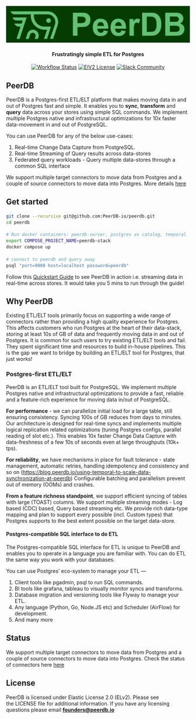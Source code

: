
<div align="center">

<img class="img-fluid" src="images/banner.jpg" alt="PeerDB Banner" width="512" />

#### Frustratingly simple ETL for Postgres

[![Workflow Status](https://github.com/PEerDB-io/peerdb/actions/workflows/ci.yml/badge.svg)](https://github.com/Peerdb-io/peerdb/actions/workflows/ci.yml) [![ElV2 License](https://badgen.net/badge/License/Elv2/green?icon=github)](https://github.com/PeerDB-io/peerdb/blob/main/LICENSE.md) [![Slack Community](https://img.shields.io/badge/slack-peerdb-brightgreen.svg?logo=slack)](https://join.slack.com/t/peerdb-public/shared_invite/zt-1wo9jydev-EXInbMtCtpAKFFWdi7QvLQ)

</div>

## PeerDB

PeerDB is a Postgres-first ETL/ELT platform that makes moving data in and out of Postgres fast and simple. It enables you to **sync**, **transform** and **query** data across your stores using simple SQL commands. We implement multiple Postgres native and infrastructural optimizations for 10x faster data-movement in and out of PostgreSQL.

You can use PeerDB for any of the below use-cases:

1. Real-time Change Data Capture from PostgreSQL.
2. Real-time Streaming of Query results across data-stores
3. Federated query workloads - Query multiple data-stores through a common SQL interface

We support multiple target connectors to move data from Postgres and a couple of source connectors to move data into Postgres. More details [here](https://docs.peerdb.io/sql/commands/supported-connectors)

## Get started

```bash
git clone --recursive git@github.com:PeerDB-io/peerdb.git
cd peerdb

# Run docker containers: peerdb-server, postgres as catalog, temporal
export COMPOSE_PROJECT_NAME=peerdb-stack
docker compose up

# connect to peerdb and query away
psql "port=9900 host=localhost password=peerdb"
```
Follow this [Quickstart Guide](https://docs.peerdb.io/quickstart) to see PeerDB in action i.e. streaming data in real-time across stores. It would take you 5 mins to run through the guide!

## Why PeerDB

Existing ETL/ELT tools primarily focus on supporting a wide range of connectors rather than providing a high quality experience for Postgres. This affects customers who run Postgres at the heart of their data-stack, storing at least 10s of GB of data and frequently moving data in and out of Postgres. It is common for such users to try existing ETL/ELT tools and fail. They spent significant time and resources to build in-house pipelines. This is the gap we want to bridge by building an ETL/ELT tool for Postgres, that just works!

### Postgres-first ETL/ELT

PeerDB is an ETL/ELT tool built for PostgreSQL. We implement multiple Postgres native and infrastructural optimizations to provide a fast, reliable and a feature-rich experience for moving data in/out of PostgreSQL. 

**For performance** -  we can parallelize initial load for a large table, still ensuring consistency. Syncing 100s of GB reduces from days to minutes. Our architecture is designed for real-time syncs and implements multiple logical replication related optimizations (tuning Postgres configs, parallel reading of slot etc.). This enables 10x faster Change Data Capture with data-freshness of a few 10s of seconds even at large throughputs (10k+ tps).

**For reliability**, we have mechanisms in place for fault tolerance - state management, automatic retries, handling idempotency and consistency and so on (https://blog.peerdb.io/using-temporal-to-scale-data-synchronization-at-peerdb) Configurable batching and parallelism prevent out of memory (OOMs) and crashes.

**From a feature richness standpoint**, we support efficient syncing of tables with large (TOAST) columns. We support multiple streaming modes - Log based (CDC) based, Query based streaming etc. We provide rich data-type mapping and plan to support every possible (incl. Custom types) that Postgres supports to the best extent possible on the target data-store.


#### **Postgres-compatible SQL interface to do ETL**

The Postgres-compatible SQL interface for ETL is unique to PeerDB and enables you to operate in a language you are familiar with. You can do ETL the same way you work with your databases.

You can use Postgres’ eco-system to manage your ETL —

1. Client tools like pgadmin, psql to run SQL commands.
2. BI tools like grafana, tableau to visually monitor syncs and transforms.
3. Database migration and versioning tools like Flyway to manage your ETL.
4. Any language (Python, Go, Node.JS etc) and Scheduler (AirFlow) for development.
5. And many more

## Status

We support multiple target connectors to move data from Postgres and a couple of source connectors to move data into Postgres. Check the status of connectors here [here](https://docs.peerdb.io/sql/commands/supported-connectors)

## License

PeerDB is licensed under Elastic License 2.0 (ELv2). Please see the LICENSE file for additional information. If you have any licensing questions please email **<founders@peerdb.io>**
